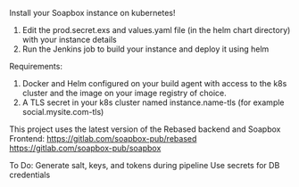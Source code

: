 Install your Soapbox instance on kubernetes!

1. Edit the prod.secret.exs and values.yaml file (in the helm chart directory) with your instance details
2. Run the Jenkins job to build your instance and deploy it using helm

Requirements:

1. Docker and Helm configured on your build agent with access to the k8s cluster and the image on your image registry of choice.
2. A TLS secret in your k8s cluster named instance.name-tls (for example social.mysite.com-tls)

This project uses the latest version of the Rebased backend and Soapbox Frontend:
https://gitlab.com/soapbox-pub/rebased
https://gitlab.com/soapbox-pub/soapbox

To Do:
Generate salt, keys, and tokens during pipeline
Use secrets for DB credentials
